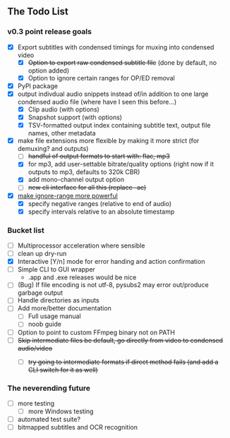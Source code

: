 ## The Todo List
### v0.3 point release goals
 - [X] Export subtitles with condensed timings for muxing into condensed video
     - [X] ~~Option to export raw condensed subtitle file~~ (done by default, no option added)
     - [X] Option to ignore certain ranges for OP/ED removal
 - [X] PyPI package
 - [X] output indivdual audio snippets instead of/in addition to one large condensed audio file (where have I seen this before...)
     - [X] Clip audio (with options) 
     - [X] Snapshot support (with options)
     - [X] TSV-formatted output index containing subtitle text, output file names, other metadata
 - [X] make file extensions more flexible by making it more strict (for demuxing? and outputs)
    - [ ] ~~handful of output formats to start with: flac, mp3~~
    - [X] for mp3, add user-settable bitrate/quality options 
        (right now if it outputs to mp3, defaults to 320k CBR)
    - [X] add mono-channel output option
    - [ ] ~~new cli interface for all this (replace -ae)~~
 - [X] [make ignore-range more powerful](https://github.com/dxing97/subs2cia/issues/6)
    - [X] specify negative ranges (relative to end of audio)
    - [X] specify intervals relative to an absolute timestamp
    
### Bucket list 
 - [ ] Multiprocessor acceleration where sensible
 - [ ] clean up dry-run
 - [X] Interactive [Y/n] mode for error handing and action confirmation
 - [ ] Simple CLI to GUI wrapper
    - .app and .exe releases would be nice
 - [ ] (Bug) If file encoding is not utf-8, pysubs2 may error out/produce garbage output
 - [ ] Handle directories as inputs
 - [ ] Add more/better documentation
   - [ ] Full usage manual
   - [ ] noob guide 
 - [ ] Option to point to custom FFmpeg binary not on PATH
 - [ ] ~~Skip intermediate files be default, go directly from video to condensed audio/video~~
    - [ ] ~~try going to intermediate formats if direct method fails (and add a CLI switch for it as well)~~

 
### The neverending future
 - [ ] more testing
    - [ ] more Windows testing
 - [ ] automated test suite?
 - [ ] bitmapped subtitles and OCR recognition

